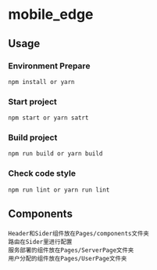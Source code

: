 # mobile_edge

## Usage
### Environment Prepare
```
npm install or yarn
```

### Start project
```
npm start or yarn satrt
```

### Build project
```
npm run build or yarn build
```

### Check code style
```
npm run lint or yarn run lint
```

## Components
```
Header和Sider组件放在Pages/components文件夹
路由在Sider里进行配置
服务部署的组件放在Pages/ServerPage文件夹
用户分配的组件放在Pages/UserPage文件夹
```
